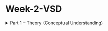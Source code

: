 # Week-2-VSD
<details>
  <summary>Part 1 – Theory (Conceptual Understanding)</summary>
# Understanding System-on-Chip (SoC) and BabySoC

## What is a System-on-Chip (SoC)?

A **System-on-a-Chip (SoC)** is essentially a complete computing system built on a single chip. Instead of requiring separate hardware units for the CPU, memory, input/output, and specialized functions, an SoC integrates them all together.  
This makes SoCs the backbone of modern electronics, powering everything from smartphones and wearables to IoT devices, cars, and home appliances.

Key benefits of SoCs include:
- **Compactness**: All major components fit into a small chip.
- **Energy efficiency**: Reduced power consumption, critical for battery-driven devices.
- **High performance**: Faster communication between components due to short on-chip interconnects.
- **Reliability**: Fewer discrete parts mean fewer points of failure.

---

## Components of a Typical SoC

A typical SoC integrates multiple building blocks into one silicon chip:

1. **CPU (Central Processing Unit)**  
   - Acts as the “brain,” handling instructions, data processing, and application logic.  
   - In BabySoC, this role is played by the **RVMYTH RISC-V core**.

2. **Memory**  
   - **RAM**: Temporary workspace for active processes.  
   - **ROM/Flash**: Stores permanent instructions and data.  

3. **Interconnect (Bus/Network-on-Chip)**  
   - Provides communication pathways among CPU, memory, and peripherals.  
   - Ensures data transfer and synchronization across modules.

4. **Peripherals & Specialized Blocks**  
   - **Input/Output Ports**: Enable connectivity with external devices.  
   - **Graphics or DSP Units**: Handle video, audio, or signal processing.  
   - **Power Management**: Controls energy distribution.  
   - In BabySoC, key peripherals include:  
     - **Phase-Locked Loop (PLL)** for stable clock generation.  
     - **10-bit Digital-to-Analog Converter (DAC)** for analog signal output.  

---

## Why BabySoC?

**BabySoC** is a simplified, educational SoC model built using open-source IPs. It integrates:
- **RVMYTH RISC-V CPU** for digital processing,  
- **PLL** for precise clock synchronization, and  
- **DAC** for bridging the digital-to-analog world.  

By keeping the design compact and focusing on a few essential components, BabySoC makes it easier to:
- Learn **how CPUs, clocks, and converters interact** within an SoC,  
- Explore **digital-to-analog interfacing**, and  
- Understand **timing, synchronization, and modular integration** without the overwhelming complexity of industrial SoCs.

**BabySoC Block Diagram:**  
![BabySoC Block Diagram](https://github.com/user-attachments/assets/38253bb7-b658-496d-a043-15402219e089)

---

## The Role of Functional Modeling

Designing a real SoC goes through multiple stages:

1. **Functional Modeling**  
   - High-level behavioral simulation of the SoC.  
   - Ensures that the CPU, memory, PLL, and DAC interact correctly.  
   - Helps in debugging logic early, before committing to hardware.

2. **RTL Design (Register Transfer Level)**  
   - Hardware description in Verilog/VHDL.  
   - Focuses on clock cycles, registers, and data paths.  

3. **Physical Design**  
   - Translating RTL into layouts, gates, and silicon fabrication details.  

**BabySoC** emphasizes **functional modeling** as the crucial first step. By experimenting with BabySoC’s behavior, learners grasp core SoC principles before tackling RTL coding or silicon-level challenges.

**SoC Design Flow Diagram:**  
![SoC Design Flow](https://github.com/user-attachments/assets/54b5e8f9-f03d-4b53-a535-859360589119)

---

## Summary

- A **System-on-Chip** integrates CPU, memory, interconnect, and peripherals into a single chip.  
- **BabySoC** is a small, open-source educational SoC that demonstrates how processors, PLLs, and DACs work together.  
- It provides a **hands-on foundation** in SoC design, bridging theory and practice.  
- Functional modeling with BabySoC equips learners to transition smoothly toward RTL and physical design in real-world SoC development.

---
</details>
